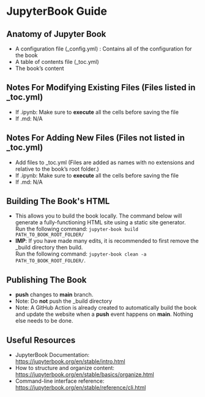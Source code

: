 # JupyterBook Guide

## Anatomy of Jupyter Book 
- A configuration file (_config.yml) : Contains all of the configuration for the book
- A table of contents file (_toc.yml)
- The book’s content

## Notes For Modifying Existing Files (Files listed in _toc.yml)
- If .ipynb: Make sure to **execute** all the cells before saving the file
- If .md: N/A

## Notes For Adding New Files (Files not listed in _toc.yml)
- Add files to _toc.yml (Files are added as names with no extensions and relative to the book’s root folder.)
- If .ipynb: Make sure to **execute** all the cells before saving the file
- If .md: N/A

## Building The Book's HTML 
- This allows you to build the book locally. The command below will generate a fully-functioning HTML site using a static site generator.\
Run the following command: ```jupyter-book build PATH_TO_BOOK_ROOT_FOLDER/```
- **IMP**: If you have made many edits, it is recommended to first remove the _build directory then build.\
Run the following command: ```jupyter-book clean -a PATH_TO_BOOK_ROOT_FOLDER/```. 

## Publishing The Book
- **push** changes to **main** branch. 
- Note: Do **not** push the _build directory 
- Note: A GitHub Action is already created to automatically build the book and update the website when a **push** event happens on **main**. Nothing else needs to be done. 

## Useful Resources
- JupyterBook Documentation: https://jupyterbook.org/en/stable/intro.html
- How to structure and organize content: https://jupyterbook.org/en/stable/basics/organize.html
- Command-line interface reference: https://jupyterbook.org/en/stable/reference/cli.html